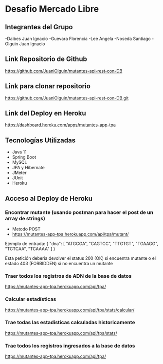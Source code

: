 # Desafio Mercado Libre

## Integrantes del Grupo
-Daibes Juan Ignacio
-Guevara Florencia
-Lee Angela
-Noseda Santiago
-Olguin Juan Ignacio

## Link Repositorio de Github
https://github.com/JuaniOlguin/mutantes-api-rest-con-DB

## Link para clonar repositorio
https://github.com/JuaniOlguin/mutantes-api-rest-con-DB.git

## Link del Deploy en Heroku
https://dashboard.heroku.com/apps/mutantes-app-tpa

## Tecnologías Utilizadas
- Java 11
- Spring Boot
- MySQL
- JPA y Hibernate
- JMeter
- JUnit 
- Heroku

## Acceso al Deploy de Heroku

### Encontrar mutante (usando postman para hacer el post de un array de strings)
- Metodo POST
- https://mutantes-app-tpa.herokuapp.com/api/tpa/mutant/ 

Ejemplo de entrada: 
{
    "dna": [
        "ATGCGA",
        "CAGTCC",
        "TTGTGT",
        "TGAAGG",
        "TCTCAA",
        "TCAAAA"
    ]
}

Esta petición debería devolver el status 200 (OK) si encuentra mutante o el estado 403 (FORBIDDEN) si no encuentra un mutante

### Traer todos los registros de ADN de la base de datos
https://mutantes-app-tpa.herokuapp.com/api/tpa/ 

### Calcular estadísticas
https://mutantes-app-tpa.herokuapp.com/api/tpa/stats/calcular/ 

### Trae todas las estadísticas calculadas historicamente
https://mutantes-app-tpa.herokuapp.com/api/tpa/stats/ 

### Trae todos los registros ingresados a la base de datos
https://mutantes-app-tpa.herokuapp.com/api/tpa/